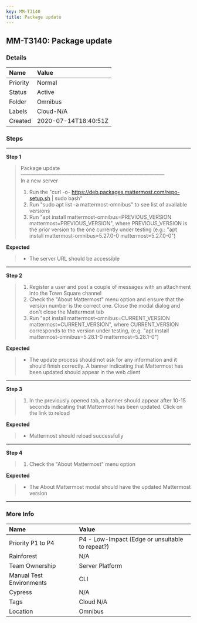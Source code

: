 ```yaml
---
key: MM-T3140
title: Package update
---
```


## MM-T3140: Package update

### Details

| Name     | Value                |
| :------- | :------------------- |
| Priority | Normal               |
| Status   | Active               |
| Folder   | Omnibus              |
| Labels   | Cloud-N/A            |
| Created  | 2020-07-14T18:40:51Z |

### Steps

<hr/>

**Step 1**

> <article>Package update<br>————————————————————————————<br>In a new server<ol><li>Run the "curl -o- <a href="https://deb.packages.mattermost.com/repo-setup.sh">https://deb.packages.mattermost.com/repo-setup.sh</a> | sudo bash"</li><li>Run "sudo apt list -a mattermost-omnibus" to see list of available versions</li><li>Run "apt install mattermost-omnibus=PREVIOUS_VERSION mattermost=PREVIOUS_VERSION", where PREVIOUS_VERSION is the prior version to the one currently under testing (e.g.: "apt install mattermost-omnibus=5.27.0-0 mattermost=5.27.0-0")</li></ol></article>

**Expected**

> <article><ul><li>The server URL should be accessible</li></ul></article>

<hr/>

**Step 2**

> <article><ol><li>Register a user and post a couple of messages with an attachment into the Town Square channel</li><li>Check the "About Mattermost" menu option and ensure that the version number is the correct one. Close the modal dialog and don't close the Mattermost tab</li><li>Run "apt install mattermost-omnibus=CURRENT_VERSION mattermost=CURRENT_VERSION", where CURRENT_VERSION corresponds to the version under testing, (e.g. "apt install mattermost-omnibus=5.28.1-0 mattermost=5.28.1-0")</li></ol></article>

**Expected**

> <article><ul><li>The update process should not ask for any information and it should finish correctly. A banner indicating that Mattermost has been updated should appear in the web client</li></ul></article>

<hr/>

**Step 3**

> <article><ol><li>In the previously opened tab, a banner should appear after 10-15 seconds indicating that Mattermost has been updated. Click on the link to reload</li></ol></article>

**Expected**

> <article><ul><li>Mattermost should reload successfully</li></ul></article>

<hr/>

**Step 4**

> <article><ol><li>Check the "About Mattermost" menu option</li></ol></article>

**Expected**

> <article><ul><li>The About Mattermost modal should have the updated Mattermost version</li></ul></article>

<hr/>

### More Info

| Name                     | Value                                           |
| :----------------------- | :---------------------------------------------- |
| Priority P1 to P4        | P4 - Low-Impact (Edge or unsuitable to repeat?) |
| Rainforest               | N/A                                             |
| Team Ownership           | Server Platform                                 |
| Manual Test Environments | CLI                                             |
| Cypress                  | N/A                                             |
| Tags                     | Cloud N/A                                       |
| Location                 | Omnibus                                         |
